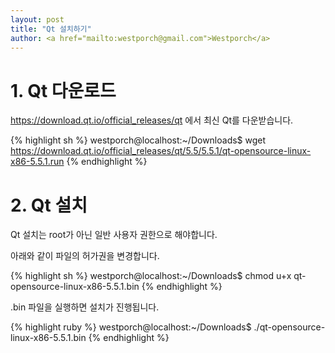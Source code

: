 ```yaml
---                               
layout: post
title: "Qt 설치하기" 
author: <a href="mailto:westporch@gmail.com">Westporch</a>
---
```



# 1. Qt 다운로드

https://download.qt.io/official_releases/qt 에서 최신 Qt를 다운받습니다.

{% highlight sh %}
westporch@localhost:~/Downloads$ wget https://download.qt.io/official_releases/qt/5.5/5.5.1/qt-opensource-linux-x86-5.5.1.run
{% endhighlight %}


# 2. Qt 설치

Qt 설치는 root가 아닌 일반 사용자 권한으로 해야합니다.

아래와 같이 파일의 허가권을 변경합니다.

{% highlight sh %}
westporch@localhost:~/Downloads$ chmod u+x qt-opensource-linux-x86-5.5.1.bin
{% endhighlight %}

.bin 파일을 실행하면 설치가 진행됩니다.

{% highlight ruby %}
westporch@localhost:~/Downloads$ ./qt-opensource-linux-x86-5.5.1.bin
{% endhighlight %}
